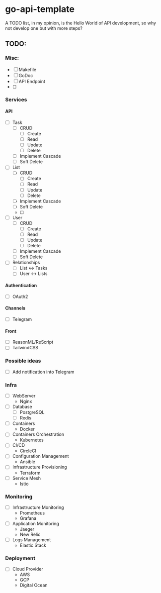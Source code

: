 # go-api-template
A TODO list, in my opinion, is the Hello World of API development, so why not develop one but with more steps?

## TODO:

### Misc:
- [ ] Makefile
- [ ] GoDoc
- [ ] API Endpoint
- [ ] 

### Services

#### API
- [ ] Task
    - [ ] CRUD
        - [ ] Create
        - [ ] Read
        - [ ] Update
        - [ ] Delete
    - [ ] Implement Cascade
    - [ ] Soft Delete
- [ ] List
    - [ ] CRUD
        - [ ] Create
        - [ ] Read
        - [ ] Update
        - [ ] Delete
    - [ ] Implement Cascade
    - [ ] Soft Delete
    - [ ] 
- [ ] User
    - [ ] CRUD
        - [ ] Create
        - [ ] Read
        - [ ] Update
        - [ ] Delete
    - [ ] Implement Cascade
    - [ ] Soft Delete
- [ ] Relationships
    - [ ] List <-> Tasks
    - [ ] User <-> Lists

#### Authentication
- [ ] OAuth2

#### Channels
- [ ] Telegram

#### Front
- [ ] ReasonML/ReScript
- [ ] TailwindCSS

### Possible ideas
- [ ] Add notification into Telegram

### Infra
- [ ] WebServer
    - Nginx
- [ ] Database
    - [ ] PostgreSQL
    - [ ] Redis
- [ ] Containers
    - Docker
- [ ] Containers Orchestration
    - Kubernetes
- [ ] CI/CD
    - CircleCI
- [ ] Configuration Management
    - Ansible
- [ ] Infrastructure Provisioning
    - Terraform
- [ ] Service Mesh
    - Istio

### Monitoring
- [ ] Infrastructure Monitoring
    - Prometheus
    - Grafana
- [ ] Application Monitoring
    - Jaeger
    - New Relic
- [ ] Logs Management
    - Elastic Stack

### Deployment
- [ ] Cloud Provider
    - AWS
    - GCP
    - Digital Ocean

